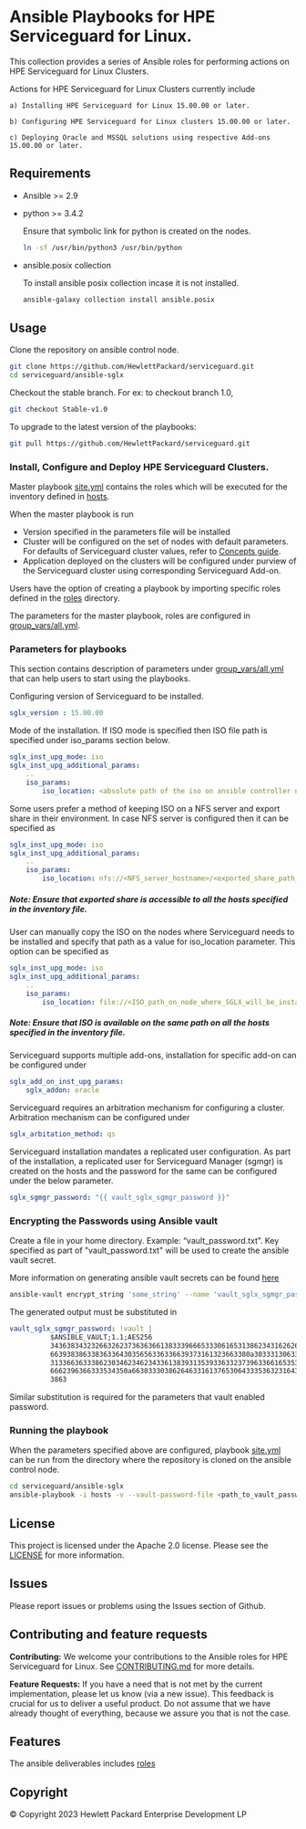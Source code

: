 # Ansible Playbooks for HPE Serviceguard for Linux.

This collection provides a series of Ansible roles for performing actions on HPE Serviceguard for Linux Clusters.

Actions for HPE Serviceguard for Linux Clusters currently include 

	a) Installing HPE Serviceguard for Linux 15.00.00 or later.

	b) Configuring HPE Serviceguard for Linux clusters 15.00.00 or later.

	c) Deploying Oracle and MSSQL solutions using respective Add-ons 15.00.00 or later.

## Requirements

 - Ansible >= 2.9
 - python >= 3.4.2
   
   Ensure that symbolic link for python is created on the nodes.
   ```bash
   ln -sf /usr/bin/python3 /usr/bin/python
   ```
 - ansible.posix collection
   
   To install ansible posix collection incase it is not installed.
   ```bash
   ansible-galaxy collection install ansible.posix
   ```

## Usage

Clone the repository on ansible control node.

```bash
git clone https://github.com/HewlettPackard/serviceguard.git
cd serviceguard/ansible-sglx
```
Checkout the stable branch. For ex: to checkout branch 1.0,
```bash
git checkout Stable-v1.0 
```

To upgrade to the latest version of the playbooks:

```bash
git pull https://github.com/HewlettPackard/serviceguard.git
```
### Install, Configure and Deploy HPE Serviceguard Clusters.

Master playbook [site.yml](site.yml) contains the roles which will be executed for the
inventory defined in [hosts](hosts).

When the master playbook is run
 - Version specified in the parameters file will be installed
 - Cluster will be configured on the set of nodes with default parameters.
   For defaults of Serviceguard cluster values, refer to [Concepts guide](https://support.hpe.com/hpesc/public/docDisplay?docId=sd00002308en_us&docLocale=en_US).
 - Application deployed on the clusters will be configured under purview of the Serviceguard
   cluster using corresponding Serviceguard Add-on.

Users have the option of creating a playbook by importing specific roles defined in the
[roles](roles) directory.

The parameters for the master playbook, roles are configured in [group_vars/all.yml](group_vars/all.yml).

### Parameters for playbooks
This section contains description of parameters under [group_vars/all.yml](group_vars/all.yml) that can help users to
start using the playbooks.

Configuring version of Serviceguard to be installed.
```yaml
sglx_version : 15.00.00
```
Mode of the installation. If ISO mode is specified then ISO file path is specified under iso_params section
below.
```yaml
sglx_inst_upg_mode: iso
sglx_inst_upg_additional_params:
    ..
    iso_params:
        iso_location: <absolute path of the iso on ansible controller node>
```

Some users prefer a method of keeping ISO on a NFS server and export share in their
environment. In case NFS server is configured then it can be specified as
```yaml
sglx_inst_upg_mode: iso
sglx_inst_upg_additional_params:
    ..
    iso_params:
        iso_location: nfs://<NFS_server_hostname>/<exported_share_path_of_ISO_file>
```
##### Note: Ensure that exported share is accessible to all the hosts specified in the inventory file.

User can manually copy the ISO on the nodes where Serviceguard needs to be
installed and specify that path as a value for iso_location parameter. 
This option can be specified as
```yaml
sglx_inst_upg_mode: iso
sglx_inst_upg_additional_params:
    ..
    iso_params:
        iso_location: file://<ISO_path_on_node_where_SGLX_will_be_installed>
```
##### Note: Ensure that ISO is available on the same path on all the hosts specified in the inventory file.

Serviceguard supports multiple add-ons, installation for specific add-on can be configured under

```yaml
sglx_add_on_inst_upg_params:
    sglx_addon: oracle
```
Serviceguard requires an arbitration mechanism for configuring a cluster. Arbitration mechanism
can be configured under

```yaml
sglx_arbitation_method: qs
```

Serviceguard installation mandates a replicated user configuration. As part of the installation,
a replicated user for Serviceguard Manager (sgmgr) is created on the hosts and the password for
the same can be configured under the below parameter.

```yaml
sglx_sgmgr_password: "{{ vault_sglx_sgmgr_password }}"
```

### Encrypting the Passwords using Ansible vault
Create a file in your home directory. Example: “vault_password.txt”.
Key specified as part of "vault_password.txt" will be used to create the ansible vault secret.
    
More information on generating ansible vault secrets can be found
[here](https://docs.ansible.com/ansible/latest/user_guide/vault.html#managing-vault-passwords)

```bash
ansible-vault encrypt_string 'some_string' --name 'vault_sglx_sgmgr_password'
```
The generated output must be substituted in
```yaml
vault_sglx_sgmgr_password: !vault |
          $ANSIBLE_VAULT;1.1;AES256
          34363834323266326237363636613833396665333061653138623431626261343064373363656165
          6639383863383633643035656336336639373161323663380a303331306337396435366535313663
          31336636333862303462346234336138393135393363323739633661653534306162323565646561
          6662396366333534350a663033303862646331613765306433353632316435306630343761623237
          3863
```
Similar substitution is required for the parameters that vault enabled password.

### Running the playbook

When the parameters specified above are configured, playbook [site.yml](site.yml) can be run
from the directory where the repository is cloned on the ansible control node.

```bash
cd serviceguard/ansible-sglx
ansible-playbook -i hosts -v --vault-password-file <path_to_vault_password_file> site.yml
```

## License

This project is licensed under the Apache 2.0 license. Please see the [LICENSE](LICENSE) for more information.

## Issues
Please report issues or problems using the Issues section of Github.

## Contributing and feature requests

**Contributing:** We welcome your contributions to the Ansible roles for HPE Serviceguard for Linux.
See [CONTRIBUTING.md](CONTRIBUTING.md) for more details.

**Feature Requests:** If you have a need that is not met by the current implementation, please let us know (via a new issue).
This feedback is crucial for us to deliver a useful product. Do not assume that we have already thought
of everything, because we assure you that is not the case.

## Features

The ansible deliverables includes
[roles](roles)


## Copyright

© Copyright 2023 Hewlett Packard Enterprise Development LP
